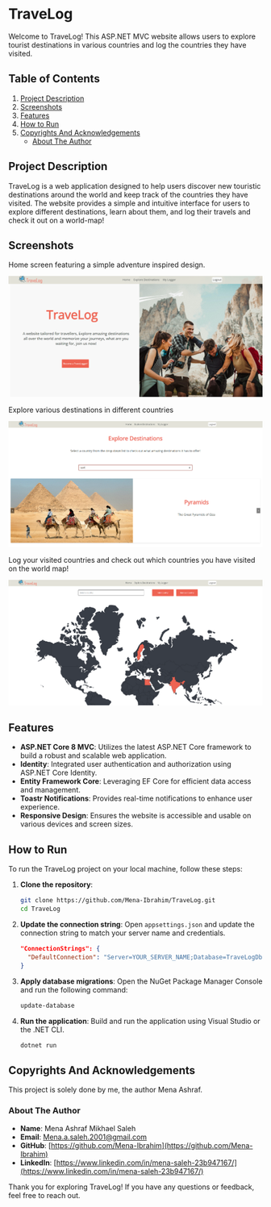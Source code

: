 # TraveLog

Welcome to TraveLog! This ASP.NET MVC website allows users to explore tourist destinations in various countries and log the countries they have visited.

## Table of Contents

1. [Project Description](#project-description)
2. [Screenshots](#screenshots)
3. [Features](#features)
4. [How to Run](#how-to-run)
5. [Copyrights And Acknowledgements](#copyrights-and-acknowledgements)
   - [About The Author](#about-the-author)

## Project Description

TraveLog is a web application designed to help users discover new touristic destinations around the world and keep track of the countries they have visited. The website provides a simple and intuitive interface for users to explore different destinations, learn about them, and log their travels and check it out on a world-map!

## Screenshots

Home screen featuring a simple adventure inspired design.

![Home Page](Screenshots/1.png)

Explore various destinations in different countries

![Explore Page](Screenshots/2.png)

Log your visited countries and check out which countries you have visited on the world map!

![Logger Page](Screenshots/3.png)

## Features

- **ASP.NET Core 8 MVC**: Utilizes the latest ASP.NET Core framework to build a robust and scalable web application.
- **Identity**: Integrated user authentication and authorization using ASP.NET Core Identity.
- **Entity Framework Core**: Leveraging EF Core for efficient data access and management.
- **Toastr Notifications**: Provides real-time notifications to enhance user experience.
- **Responsive Design**: Ensures the website is accessible and usable on various devices and screen sizes.

## How to Run

To run the TraveLog project on your local machine, follow these steps:

1. **Clone the repository**:

   ```sh
   git clone https://github.com/Mena-Ibrahim/TraveLog.git
   cd TraveLog
   ```

2. **Update the connection string**:
   Open `appsettings.json` and update the connection string to match your server name and credentials.

   ```json
   "ConnectionStrings": {
     "DefaultConnection": "Server=YOUR_SERVER_NAME;Database=TraveLogDb;User Id=YOUR_USERNAME;Password=YOUR_PASSWORD;"
   }
   ```

3. **Apply database migrations**:
   Open the NuGet Package Manager Console and run the following command:

   ```sh
   update-database
   ```

4. **Run the application**:
   Build and run the application using Visual Studio or the .NET CLI.

   ```sh
   dotnet run
   ```

## Copyrights And Acknowledgements

This project is solely done by me, the author Mena Ashraf.

### About The Author

- **Name**: Mena Ashraf Mikhael Saleh
- **Email**: [Mena.a.saleh.2001@gmail.com](mailto:Mena.a.saleh.2001@gmail.com)
- **GitHub**: [https://github.com/Mena-Ibrahim](https://github.com/Mena-Ibrahim)
- **LinkedIn**: [https://www.linkedin.com/in/mena-saleh-23b947167/](https://www.linkedin.com/in/mena-saleh-23b947167/)

Thank you for exploring TraveLog! If you have any questions or feedback, feel free to reach out.

